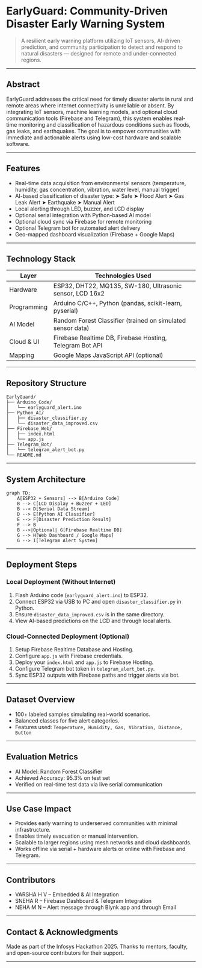 # EarlyGuard: Community-Driven Disaster Early Warning System

> A resilient early warning platform utilizing IoT sensors, AI-driven prediction, and community participation to detect and respond to natural disasters — designed for remote and under-connected regions.

---

##  Abstract

EarlyGuard addresses the critical need for timely disaster alerts in rural and remote areas where internet connectivity is unreliable or absent. By integrating IoT sensors, machine learning models, and optional cloud communication tools (Firebase and Telegram), this system enables real-time monitoring and classification of hazardous conditions such as floods, gas leaks, and earthquakes. The goal is to empower communities with immediate and actionable alerts using low-cost hardware and scalable software.

---

##  Features

* Real-time data acquisition from environmental sensors (temperature, humidity, gas concentration, vibration, water level, manual trigger)
* AI-based classification of disaster type:
  ➤ Safe
  ➤ Flood Alert
  ➤ Gas Leak Alert
  ➤ Earthquake
  ➤ Manual Alert
* Local alerting through LED, buzzer, and LCD display
* Optional serial integration with Python-based AI model
* Optional cloud sync via Firebase for remote monitoring
* Optional Telegram bot for automated alert delivery
* Geo-mapped dashboard visualization (Firebase + Google Maps)

---

##  Technology Stack

| Layer       | Technologies Used                                           |
| ----------- | ----------------------------------------------------------- |
| Hardware    | ESP32, DHT22, MQ135, SW-180, Ultrasonic sensor, LCD 16x2    |
| Programming | Arduino C/C++, Python (pandas, scikit-learn, pyserial)      |
| AI Model    | Random Forest Classifier (trained on simulated sensor data) |
| Cloud & UI  | Firebase Realtime DB, Firebase Hosting, Telegram Bot API    |
| Mapping     | Google Maps JavaScript API (optional)                       |

---

##  Repository Structure

```
EarlyGuard/
├── Arduino_Code/
│   └── earlyguard_alert.ino
├── Python_AI/
│   ├── disaster_classifier.py
│   └── disaster_data_improved.csv
├── Firebase_Web/
│   ├── index.html
│   └── app.js
├── Telegram_Bot/
│   └── telegram_alert_bot.py
└── README.md
```

---

##  System Architecture

```mermaid
graph TD;
    A[ESP32 + Sensors] --> B[Arduino Code]
    B --> C[LCD Display + Buzzer + LED]
    B --> D[Serial Data Stream]
    D --> E[Python AI Classifier]
    E --> F[Disaster Prediction Result]
    F --> B
    B -->|Optional| G[Firebase Realtime DB]
    G --> H[Web Dashboard / Google Maps]
    G --> I[Telegram Alert System]
```

---

##  Deployment Steps

###  Local Deployment (Without Internet)

1. Flash Arduino code (`earlyguard_alert.ino`) to ESP32.
2. Connect ESP32 via USB to PC and open `disaster_classifier.py` in Python.
3. Ensure `disaster_data_improved.csv` is in the same directory.
4. View AI-based predictions on the LCD and through local alerts.

###  Cloud-Connected Deployment (Optional)

1. Setup Firebase Realtime Database and Hosting.
2. Configure `app.js` with Firebase credentials.
3. Deploy your `index.html` and `app.js` to Firebase Hosting.
4. Configure Telegram bot token in `telegram_alert_bot.py`.
5. Sync ESP32 outputs with Firebase paths and trigger alerts via bot.

---

##  Dataset Overview

* 100+ labeled samples simulating real-world scenarios.
* Balanced classes for five alert categories.
* Features used:
  `Temperature, Humidity, Gas, Vibration, Distance, Button`

---

##  Evaluation Metrics

* AI Model: Random Forest Classifier
* Achieved Accuracy: 95.3% on test set
* Verified on real-time test data via live serial communication

---

##  Use Case Impact

* Provides early warning to underserved communities with minimal infrastructure.
* Enables timely evacuation or manual intervention.
* Scalable to larger regions using mesh networks and cloud dashboards.
* Works offline via serial + hardware alerts or online with Firebase and Telegram.

---

##  Contributors

* VARSHA H V – Embedded & AI Integration
* SNEHA R – Firebase Dashboard & Telegram Integration
* NEHA M N – Alert message through Blynk app and through Email
---

##  Contact & Acknowledgments

Made as part of the Infosys Hackathon 2025.
Thanks to mentors, faculty, and open-source contributors for their support.

---



